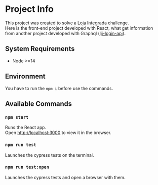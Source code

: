 # Project Info

This project was created to solve a Loja Integrada challenge.\
Here is the front-end project developed with React, what get information from another project developed with Graphql ([lji-login-api](https://github.com/ferpavanello/lji-login-api)).

## System Requirements
* Node >=14

## Environment
You have to run the `npm i` before use the commands.

## Available Commands

### `npm start`

Runs the React app.\
Open [http://localhost:3000](http://localhost:3000) to view it in the browser.

### `npm run test`

Launches the cypress tests on the terminal.

### `npm run test:open`

Launches the cypress tests and open a browser with them.
